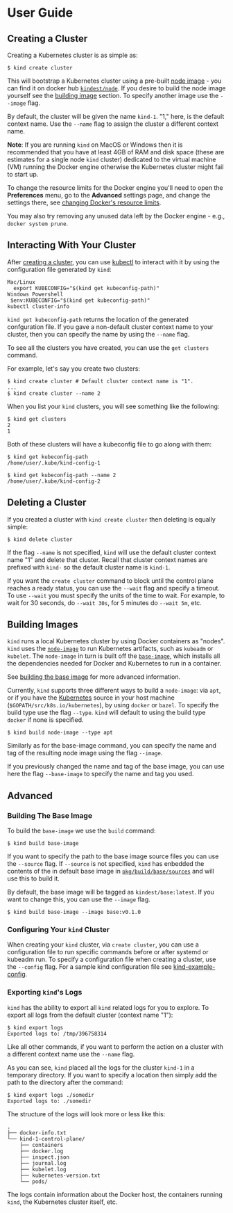 # User Guide

## Creating a Cluster

Creating a Kubernetes cluster is as simple as:
```
$ kind create cluster
```

This will bootstrap a Kubernetes cluster using a pre-built 
[node image][node image] - you can find it on docker hub
[`kindest/node`][kindest/node]. 
If you desire to build the node image yourself see the 
[building image](#building-images) section.
To specify another image use the `--image` flag.

By default, the cluster will be given the name `kind-1`. "1," here, is the
default context name. 
Use the `--name` flag to assign the cluster a different context name.

**Note**: If you are running `kind` on MacOS or Windows then it is recommended
that you have at least 4GB of RAM and disk space (these are estimates for a
single node `kind` cluster) dedicated to the virtual machine (VM) running the
Docker engine otherwise the Kubernetes cluster might fail to start up.

To change the resource limits for the Docker engine you'll need to open the
**Preferences** menu, go to the **Advanced** settings page, and change the
settings there, see [changing Docker's resource limits][Docker resource lims].

You may also try removing any unused data left by the Docker engine - e.g.,
`docker system prune`.


## Interacting With Your Cluster
After [creating a cluster](#creating-a-cluster), you can use [kubectl][kubectl]
to interact with it by using the configuration file generated by `kind`:
```
Mac/Linux
  export KUBECONFIG="$(kind get kubeconfig-path)"
Windows Powershell
 $env:KUBECONFIG="$(kind get kubeconfig-path)"
kubectl cluster-info
```

`kind get kubeconfig-path` returns the location of the generated confguration
file.
If you gave a non-default cluster context name to your cluster, then you can
specify the name by using the `--name` flag.

To see all the clusters you have created, you can use the `get clusters`
command.

For example, let's say you create two clusters:
```
$ kind create cluster # Default cluster context name is "1".
...
$ kind create cluster --name 2
```

When you list your `kind` clusters, you will see something like the following:
```
$ kind get clusters
2
1
```

Both of these clusters will have a kubeconfig file to go along with them:
```
$ kind get kubeconfig-path
/home/user/.kube/kind-config-1

$ kind get kubeconfig-path --name 2
/home/user/.kube/kind-config-2
```


## Deleting a Cluster

If you created a cluster with `kind create cluster` then deleting is equally
simple:
```
$ kind delete cluster
```

If the flag `--name` is not specified, `kind` will use the default cluster
context name "1" and delete that cluster.
Recall that cluster context names are prefixed with `kind-` so the default
cluster name is `kind-1`.

If you want the `create cluster` command to block until the control plane
reaches a ready status, you can use the `--wait` flag and specify a timeout.
To use `--wait` you must specify the units of the time to wait. For example, to
wait for 30 seconds, do `--wait 30s`, for 5 minutes do `--wait 5m`, etc.


## Building Images

`kind` runs a local Kubernetes cluster by using Docker containers as "nodes".
`kind` uses the [`node-image`][node image] to run Kubernetes artifacts, such
as `kubeadm` or `kubelet`.
The `node-image` in turn is built off the [`base-image`][base image], which
installs all the dependencies needed for Docker and Kubernetes to run in a
container.

See [building the base image](#building-the-base-image) for more advanced information.

Currently, `kind` supports three different ways to build a `node-image`: via
`apt`, or if you have the [Kubernetes][kubernetes] source in your host machine
(`$GOPATH/src/k8s.io/kubernetes`), by using `docker` or `bazel`.
To specify the build type use the flag `--type`.
`kind` will default to using the build type `docker` if none is specified.

```
$ kind build node-image --type apt
```

Similarly as for the base-image command, you can specify the name and tag of
the resulting node image using the flag `--image`.

If you previously changed the name and tag of the base image, you can use here
the flag `--base-image` to specify the name and tag you used.


## Advanced

### Building The Base Image
To build the `base-image` we use the `build` command:
```
$ kind build base-image
```

If you want to specify the path to the base image source files you can use the
`--source` flag.
If `--source` is not specified, `kind` has enbedded the contents of the in
default base image in [`pkg/build/base/sources`][pkg/build/base/sources] and
will use this to build it.

By default, the base image will be tagged as `kindest/base:latest`.
If you want to change this, you can use the `--image` flag.

```
$ kind build base-image --image base:v0.1.0
```


### Configuring Your `kind` Cluster
When creating your `kind` cluster, via `create cluster`, you can use a
configuration file to run specific commands before or after systemd or kubeadm
run.
To specify a configuration file when creating a cluster, use the `--config`
flag.
For a sample kind configuration file see [kind-example-config][kind-example-config].


### Exporting `kind`'s Logs
`kind` has the ability to export all `kind` related logs for you to explore.
To export all logs from the default cluster (context name "1"):
```
$ kind export logs
Exported logs to: /tmp/396758314
```

Like all other commands, if you want to perform the action on a cluster with a
different context name use the `--name` flag.

As you can see, `kind` placed all the logs for the cluster `kind-1` in a
temporary directory. If you want to specify a location then simply add the path
to the directory after the command:
```
$ kind export logs ./somedir  
Exported logs to: ./somedir
```

The structure of the logs will look more or less like this:
```
.
├── docker-info.txt
└── kind-1-control-plane/
    ├── containers
    ├── docker.log
    ├── inspect.json
    ├── journal.log
    ├── kubelet.log
    ├── kubernetes-version.txt
    └── pods/
```
The logs contain information about the Docker host, the containers running 
`kind`, the Kubernetes cluster itself, etc.

[node image]: ../design/node-image.md
[base image]: ../design/base-image.md
[kind-example-config]: ./kind-example-config.yaml
[pkg/build/base/sources]: ./../../pkg/build/base/sources
[kubernetes]: https://github.com/kubernetes/kubernetes
[kindest/node]: https://hub.docker.com/r/kindest/node/
[kubectl]: https://kubernetes.io/docs/reference/kubectl/overview/
[Docker resource lims]: https://docs.docker.com/docker-for-mac/#advanced
